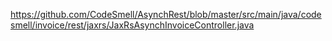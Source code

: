 https://github.com/CodeSmell/AsynchRest/blob/master/src/main/java/codesmell/invoice/rest/jaxrs/JaxRsAsynchInvoiceController.java
